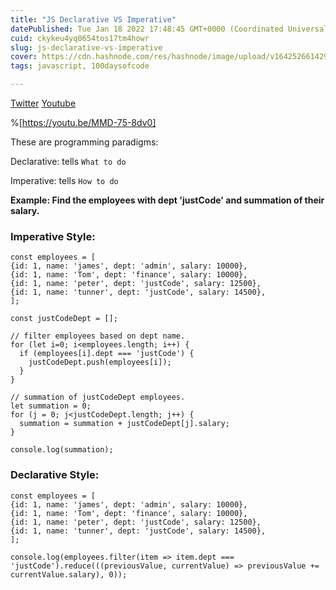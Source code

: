 ```yaml
---
title: "JS Declarative VS Imperative"
datePublished: Tue Jan 18 2022 17:48:45 GMT+0000 (Coordinated Universal Time)
cuid: ckykeu4yq0654tos17tm4howr
slug: js-declarative-vs-imperative
cover: https://cdn.hashnode.com/res/hashnode/image/upload/v1642526614290/AkY0FiYEE.png
tags: javascript, 100daysofcode

---
```


 [Twitter](https://twitter.com/urstrulyvishwak/status/1483497277927079936?s=20) [Youtube](https://youtu.be/MMD-75-8dv0) 


%[https://youtu.be/MMD-75-8dv0]


These are programming paradigms:

Declarative: tells `What to do`

Imperative: tells `How to do`

**Example: Find the employees with dept 'justCode' and summation of their salary.**

### Imperative Style:

```
const employees = [
{id: 1, name: 'james', dept: 'admin', salary: 10000},
{id: 1, name: 'Tom', dept: 'finance', salary: 10000},
{id: 1, name: 'peter', dept: 'justCode', salary: 12500},
{id: 1, name: 'tunner', dept: 'justCode', salary: 14500},
];

const justCodeDept = [];

// filter employees based on dept name.
for (let i=0; i<employees.length; i++) {
  if (employees[i].dept === 'justCode') {
    justCodeDept.push(employees[i]);
  }
}

// summation of justCodeDept employees.
let summation = 0;
for (j = 0; j<justCodeDept.length; j++) {
  summation = summation + justCodeDept[j].salary;
}

console.log(summation);
```
### Declarative Style:

```
const employees = [
{id: 1, name: 'james', dept: 'admin', salary: 10000},
{id: 1, name: 'Tom', dept: 'finance', salary: 10000},
{id: 1, name: 'peter', dept: 'justCode', salary: 12500},
{id: 1, name: 'tunner', dept: 'justCode', salary: 14500},
];

console.log(employees.filter(item => item.dept === 'justCode').reduce(((previousValue, currentValue) => previousValue += currentValue.salary), 0));
```